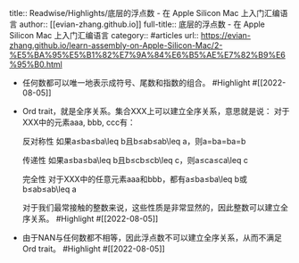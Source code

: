 title:: Readwise/Highlights/底层的浮点数 - 在 Apple Silicon Mac 上入门汇编语言
author:: [[evian-zhang.github.io]]
full-title:: 底层的浮点数 - 在 Apple Silicon Mac 上入门汇编语言
category:: #articles
url:: https://evian-zhang.github.io/learn-assembly-on-Apple-Silicon-Mac/2-%E5%BA%95%E5%B1%82%E7%9A%84%E6%B5%AE%E7%82%B9%E6%95%B0.html
- 任何数都可以唯一地表示成符号、尾数和指数的组合。 #Highlight #[[2022-08-05]]
- Ord trait，就是全序关系。集合XXX上可以建立全序关系，意思就是说：
  对于XXX中的元素aaa, bbb, ccc有：
  
  
  反对称性
  如果a≤ba≤ba\leq b且b≤ab≤ab\leq a，则a=ba=ba=b
  
  
  传递性
  如果a≤ba≤ba\leq b且b≤cb≤cb\leq c，则a≤ca≤ca\leq c
  
  
  完全性
  对于XXX中的任意元素aaa和bbb，都有a≤ba≤ba\leq b或b≤ab≤ab\leq a
  
  
  对于我们最常接触的整数来说，这些性质是非常显然的，因此整数可以建立全序关系。 #Highlight #[[2022-08-05]]
- 由于NAN与任何数都不相等，因此浮点数不可以建立全序关系，从而不满足Ord trait。 #Highlight #[[2022-08-05]]